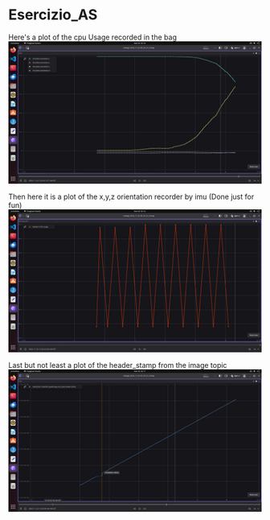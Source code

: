 # Esercizio_AS
Here's a plot of the cpu Usage recorded in the bag
![plot relativo all'uso della cpu](https://github.com/mickdicostanzo/Esercizio_AS/blob/main/Screenshot%20from%202024-11-26%2002-10-54.png)

Then here it is a plot of the x,y,z orientation recorder by imu (Done just for fun)
![plot relativo all'IMU](https://github.com/mickdicostanzo/Esercizio_AS/blob/main/Screenshot%20from%202024-11-26%2002-14-55.png)

Last but not least a plot of the header_stamp from the image topic
![plot della image topic](https://github.com/mickdicostanzo/Esercizio_AS/blob/main/Screenshot%20from%202024-11-26%2002-17-20.png)


